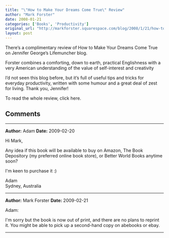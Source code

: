 ```yaml
---
title: "\"How to Make Your Dreams Come True\" Review"
author: "Mark Forster"
date: 2008-01-21
categories: ['Books', 'Productivity']
original_url: "http://markforster.squarespace.com/blog/2008/1/21/how-to-make-your-dreams-come-true-review.html"
layout: post
---
```


There’s a complimentary review of How to Make Your Dreams Come True on Jennifer George’s Lifemuncher blog.

Forster combines a comforting, down to earth, practical Englishness with a very American understanding of the value of self-interest and creativity

I’d not seen this blog before, but it’s full of useful tips and tricks for everyday productivity, written with some humour and a great deal of zest for living. Thank you, Jennifer!

To read the whole review, click here.


## Comments

---

**Author:** Adam
**Date:** 2009-02-20

Hi Mark,  
  
Any idea if this book will be available to buy on Amazon, The Book Depository (my preferred online book store), or Better World Books anytime soon?  
  
I'm keen to purchase it :)  
  
Adam  
Sydney, Australia

---

**Author:** Mark Forster
**Date:** 2009-02-21

Adam:  
  
I'm sorry but the book is now out of print, and there are no plans to reprint it. You might be able to pick up a second-hand copy on abebooks or ebay.

---
